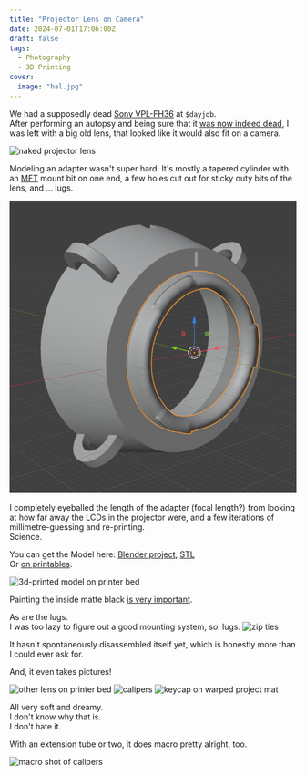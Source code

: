 ```yaml
---
title: "Projector Lens on Camera"
date: 2024-07-01T17:06:00Z
draft: false
tags:
  - Photography
  - 3D Printing
cover:
  image: "hal.jpg"
---
```


We had a supposedly dead [Sony VPL-FH36](https://pro.sony/en_GB/products/laser-projectors/vpl-fh36) at `$dayjob`.  
After performing an autopsy and being sure that it [was now indeed dead](disembowelment.jpg), I was left with a big old lens, that looked like it would also fit on a camera.  

![naked projector lens](naked_projector_lens.jpg)

Modeling an adapter wasn't super hard. It's mostly a tapered cylinder with an [MFT](https://en.wikipedia.org/wiki/Micro_Four_Thirds_system) mount bit on one end, a few holes cut out for sticky outy bits of the lens, and ... lugs.  

![3d model in blender](blender.png)

I completely eyeballed the length of the adapter (focal length?) from looking at how far away the LCDs in the projector were, and a few iterations of millimetre-guessing and re-printing.  
Science.  

You can get the Model here: [Blender project](projector_lens_adapter.blend), [STL](projector_lens_adapter.stl)  
Or [on printables](https://www.printables.com/model/1154597-sony-vpl-fh36-projector-lens-to-micro-four-thirds).  

![3d-printed model on printer bed](adapter.jpg)

Painting the inside matte black [is very important]({}).  

As are the lugs.  
I was too lazy to figure out a good mounting system, so: lugs.
![zip ties](on_camera.jpg)

It hasn't spontaneously disassembled itself yet, which is honestly more than I could ever ask for.  

And, it even takes pictures!

![other lens on printer bed](lens_on_bed.jpg)
![calipers](calipers.jpg)
![keycap on warped project mat](keycap.jpg)

All very soft and dreamy.  
I don't know why that is.  
I don't hate it.  

With an extension tube or two, it does macro pretty alright, too.  

![macro shot of calipers](macro.jpg)
